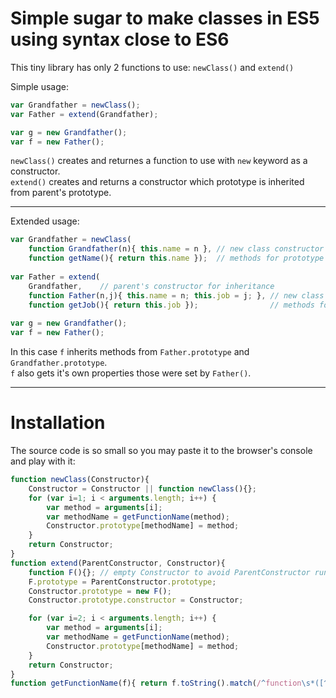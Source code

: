 # Simple sugar to make classes in ES5 using syntax close to ES6
This tiny library has only 2 functions to use: `newClass()` and `extend()`

Simple usage:
```js
var Grandfather = newClass();
var Father = extend(Grandfather);

var g = new Grandfather();
var f = new Father();
```
`newClass()` creates and returnes a function to use with `new` keyword as a constructor.  
`extend()` creates and returns a constructor which prototype is inherited from parent's prototype.

***

Extended usage:
```js
var Grandfather = newClass(
    function Grandfather(n){ this.name = n }, // new class constructor
    function getName(){ return this.name });  // methods for prototype
    
var Father = extend(
    Grandfather,    // parent's constructor for inheritance
    function Father(n,j){ this.name = n; this.job = j; }, // new class constructor
    function getJob(){ return this.job });                // methods for prototype
    
var g = new Grandfather();
var f = new Father();
```
In this case `f` inherits methods from `Father.prototype` and `Grandfather.prototype`.  
`f` also gets it's own properties those were set by `Father()`.

***
# Installation
The source code is so small so you may paste it to the browser's console and play with it:
```js
function newClass(Constructor){
    Constructor = Constructor || function newClass(){};
    for (var i=1; i < arguments.length; i++) {
        var method = arguments[i];
        var methodName = getFunctionName(method);
        Constructor.prototype[methodName] = method;
    }
    return Constructor;
}
function extend(ParentConstructor, Constructor){
    function F(){}; // empty Constructor to avoid ParentConstructor running
    F.prototype = ParentConstructor.prototype;
    Constructor.prototype = new F();
    Constructor.prototype.constructor = Constructor;

    for (var i=2; i < arguments.length; i++) {
        var method = arguments[i];
        var methodName = getFunctionName(method);
        Constructor.prototype[methodName] = method;
    }
    return Constructor;
}
function getFunctionName(f){ return f.toString().match(/^function\s*([^\s(]+)/)[1]; }
```
